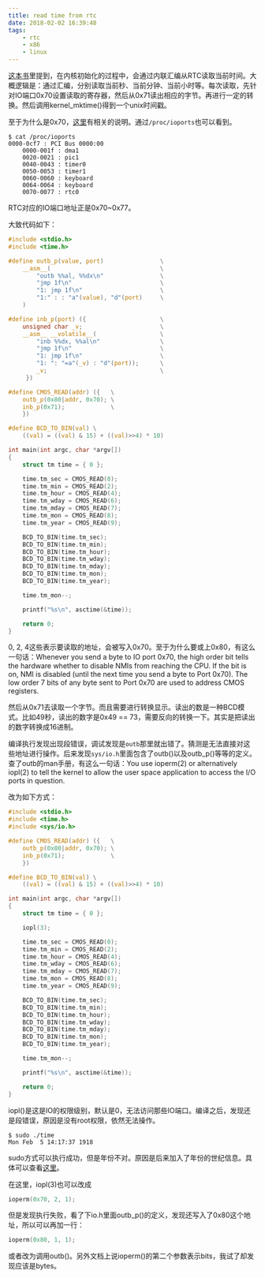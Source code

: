 ```yaml
---
title: read time from rtc
date: 2018-02-02 16:39:48
tags:
    - rtc
    - x86
    - linux
---
```


[这本书](https://read.douban.com/ebook/15160895/)里提到，在内核初始化的过程中，会通过内联汇编从RTC读取当前时间。大概逻辑是：通过汇编，分别读取当前秒、当前分钟、当前小时等。每次读取，先针对IO端口0x70设置读取的寄存器，然后从0x71读出相应的字节。再进行一定的转换。然后调用kernel_mktime()得到一个unix时间戳。

至于为什么是0x70，[这里](https://wiki.osdev.org/CMOS)有相关的说明。通过`/proc/ioports`也可以看到。

```shell
$ cat /proc/ioports
0000-0cf7 : PCI Bus 0000:00
    0000-001f : dma1
    0020-0021 : pic1
    0040-0043 : timer0
    0050-0053 : timer1
    0060-0060 : keyboard
    0064-0064 : keyboard
    0070-0077 : rtc0
```

RTC对应的IO端口地址正是0x70~0x77。

大致代码如下：

```c
#include <stdio.h>
#include <time.h>

#define outb_p(value, port)                \
    __asm__(                               \
        "outb %%al, %%dx\n"                \
        "jmp 1f\n"                         \
        "1: jmp 1f\n"                      \
        "1:" : : "a"(value), "d"(port)     \
    )

#define inb_p(port) ({                     \
    unsigned char _v;                      \
    __asm__ __volatile__(                  \
        "inb %%dx, %%al\n"                 \
        "jmp 1f\n"                         \
        "1: jmp 1f\n"                      \
        "1: ": "=a"(_v) : "d"(port));      \
        _v;                                \
     })

#define CMOS_READ(addr) ({   \
    outb_p(0x80|addr, 0x70); \
    inb_p(0x71);             \
    })

#define BCD_TO_BIN(val) \
    ((val) = ((val) & 15) + ((val)>>4) * 10)

int main(int argc, char *argv[])
{
    struct tm time = { 0 };

    time.tm_sec = CMOS_READ(0);
    time.tm_min = CMOS_READ(2);
    time.tm_hour = CMOS_READ(4);
    time.tm_wday = CMOS_READ(6);
    time.tm_mday = CMOS_READ(7);
    time.tm_mon = CMOS_READ(8);
    time.tm_year = CMOS_READ(9);

    BCD_TO_BIN(time.tm_sec);
    BCD_TO_BIN(time.tm_min);
    BCD_TO_BIN(time.tm_hour);
    BCD_TO_BIN(time.tm_wday);
    BCD_TO_BIN(time.tm_mday);
    BCD_TO_BIN(time.tm_mon);
    BCD_TO_BIN(time.tm_year);

    time.tm_mon--;

    printf("%s\n", asctime(&time));

    return 0;
}
```

0, 2, 4这些表示要读取的地址，会被写入0x70。至于为什么要或上0x80，有这么一句话：Whenever you send a byte to IO port 0x70, the high order bit tells the hardware whether to disable NMIs from reaching the CPU. If the bit is on, NMI is disabled (until the next time you send a byte to Port 0x70). The low order 7 bits of any byte sent to Port 0x70 are used to address CMOS registers.

然后从0x71去读取一个字节。而且需要进行转换显示。读出的数是一种BCD模式。比如49秒，读出的数字是0x49 == 73，需要反向的转换一下。其实是把读出的数字转换成16进制。

编译执行发现出现段错误，调试发现是`outb`那里就出错了。猜测是无法直接对这些地址进行操作。后来发现`sys/io.h`里面包含了outb()以及outb_p()等等的定义。查了outb的man手册，有这么一句话：You use ioperm(2) or alternatively iopl(2) to tell the kernel to allow the user space application to access the I/O ports in question.

改为如下方式：

```c
#include <stdio.h>
#include <time.h>
#include <sys/io.h>

#define CMOS_READ(addr) ({   \
    outb_p(0x80|addr, 0x70); \
    inb_p(0x71);             \
    })

#define BCD_TO_BIN(val) \
    ((val) = ((val) & 15) + ((val)>>4) * 10)

int main(int argc, char *argv[])
{
    struct tm time = { 0 };

    iopl(3);

    time.tm_sec = CMOS_READ(0);
    time.tm_min = CMOS_READ(2);
    time.tm_hour = CMOS_READ(4);
    time.tm_wday = CMOS_READ(6);
    time.tm_mday = CMOS_READ(7);
    time.tm_mon = CMOS_READ(8);
    time.tm_year = CMOS_READ(9);

    BCD_TO_BIN(time.tm_sec);
    BCD_TO_BIN(time.tm_min);
    BCD_TO_BIN(time.tm_hour);
    BCD_TO_BIN(time.tm_wday);
    BCD_TO_BIN(time.tm_mday);
    BCD_TO_BIN(time.tm_mon);
    BCD_TO_BIN(time.tm_year);

    time.tm_mon--;

    printf("%s\n", asctime(&time));

    return 0;
}
```

iopl()是这是IO的权限级别，默认是0，无法访问那些IO端口。编译之后，发现还是段错误，原因是没有root权限，依然无法操作。

```shell
$ sudo ./time
Mon Feb  5 14:17:37 1918
```

sudo方式可以执行成功，但是年份不对。原因是后来加入了年份的世纪信息。具体可以查看[这里](https://wiki.osdev.org/CMOS)。

在这里，iopl(3)也可以改成
```c
ioperm(0x70, 2, 1);
```

但是发现执行失败，看了下io.h里面outb_p()的定义，发现还写入了0x80这个地址，所以可以再加一行：

```c
ioperm(0x80, 1, 1);
```

或者改为调用outb()。另外文档上说ioperm()的第二个参数表示bits，我试了却发现应该是bytes。

